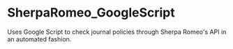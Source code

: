 # SherpaRomeo_GoogleScript
Uses Google Script to check journal policies through Sherpa Romeo's API in an automated fashion. 
